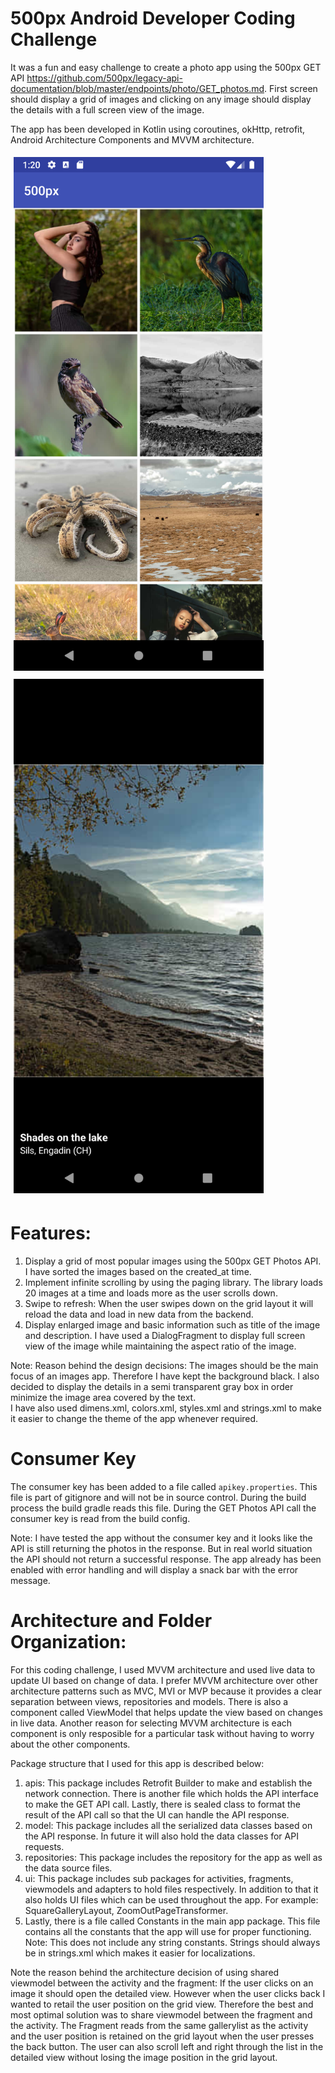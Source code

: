 # 500px Android Developer Coding Challenge

It was a fun and easy challenge to create a photo app using the 500px GET API https://github.com/500px/legacy-api-documentation/blob/master/endpoints/photo/GET_photos.md. 
First screen should display a grid of images and clicking on any image should display the details with a full screen view of the image.

The app has been developed in Kotlin using coroutines, okHttp, retrofit, Android Architecture Components and MVVM architecture.

<img src="images/grid_layout.png" width="400" style="padding: 5px">
<img src="images/image_detail.png" width="400" style="padding: 5px">

# Features:

1. Display a grid of most popular images using the 500px GET Photos API. I have sorted the images based on the created_at time.
2. Implement infinite scrolling by using the paging library. The library loads 20 images at a time and loads more as the user scrolls down. 
3. Swipe to refresh: When the user swipes down on the grid layout it will reload the data and load in new data from the backend.
4. Display enlarged image and basic information such as title of the image and description. I have used a DialogFragment to display full screen view of the image while maintaining the aspect ratio of the image. 

Note: Reason behind the design decisions: 
The images should be the main focus of an images app. Therefore I have kept the background black. I also decided to display the details in a semi transparent gray box in order minimize the image area covered by the text.  
I have also used dimens.xml, colors.xml, styles.xml and strings.xml to make it easier to change the theme of the app whenever required.

# Consumer Key
The consumer key has been added to a file called `apikey.properties`. This file is part of gitignore and will not be in source control. During the build process the build gradle reads this file. During the GET Photos API call the consumer key is read from the build config.

Note: I have tested the app without the consumer key and it looks like the API is still returning the photos in the response. But in real world situation the API should not return a successful response. The app already has been enabled with error handling and will display a snack bar with the error message.

# Architecture and Folder Organization:
For this coding challenge, I used MVVM architecture and used live data to update UI based on change of data. I prefer MVVM architecture over other architecture patterns such as MVC, MVI or MVP because it provides a clear separation between views, repositories and models. There is also a component called ViewModel that helps update the view based on changes in live data. Another reason for selecting MVVM architecture is each component is only resposible for a particular task without having to worry about the other components. 

Package structure that I used for this app is described below: 
1. apis: This package includes Retrofit Builder to make and establish the network connection. There is another file which holds the API interface to make the GET API call. Lastly, there is sealed class to format the result of the API call so that the UI can handle the API response. 
2. model: This package includes all the serialized data classes based on the API response. In future it will also hold the data classes for API requests. 
3. repositories: This package includes the repository for the app as well as the data source files. 
4. ui: This package includes sub packages for activities, fragments, viewmodels and adapters to hold files respectively. In addition to that it also holds UI files which can be used throughout the app. For example: SquareGalleryLayout, ZoomOutPageTransformer.
5. Lastly, there is a file called Constants in the main app package. This file contains all the constants that the app will use for proper functioning. Note: This does not include any string constants. Strings should always be in strings.xml which makes it easier for localizations.


Note the reason behind the architecture decision of using shared viewmodel between the activity and the fragment: If the user clicks on an image it should open the detailed view. However when the user clicks back I wanted to retail the user position on the grid view. Therefore the best and most optimal solution was to share viewmodel between the fragment and the activity. The Fragment reads from the same gallerylist as the activity and the user position is retained on the grid layout when the user presses the back button. The user can also scroll left and right through the list in the detailed view without losing the image position in the grid layout. 
